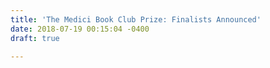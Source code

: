 ```yaml
---
title: 'The Medici Book Club Prize: Finalists Announced'
date: 2018-07-19 00:15:04 -0400
draft: true

---
```

